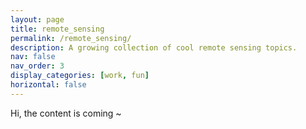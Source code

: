 ```yaml
---
layout: page
title: remote_sensing
permalink: /remote_sensing/
description: A growing collection of cool remote sensing topics.
nav: false
nav_order: 3
display_categories: [work, fun]
horizontal: false
---
```

Hi, the content is coming ~
